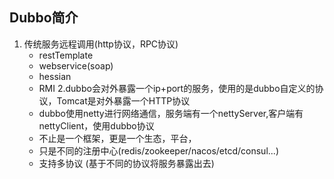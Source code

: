 ## Dubbo简介
1. 传统服务远程调用(http协议，RPC协议)
    - restTemplate
    - webservice(soap)
    - hessian
    - RMI
2.dubbo会对外暴露一个ip+port的服务，使用的是dubbo自定义的协议，Tomcat是对外暴露一个HTTP协议
    - dubbo使用netty进行网络通信，服务端有一个nettyServer,客户端有nettyClient，使用dubbo协议
    - 不止是一个框架，更是一个生态，平台，
    - 只是不同的注册中心(redis/zookeeper/nacos/etcd/consul...)
    - 支持多协议 (基于不同的协议将服务暴露出去)